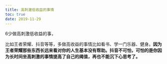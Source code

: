 ```yaml
---
title: 高刺激低收益的事情
toc: true
date: 2019-11-29
---
```

6少做高刺激低收益的事，

比如王者荣耀、抖音等等，多做高收益的事情比如看书、学一门乐器、健身。**因为王者荣耀那些东西长远来看对你的人生基本没有帮助。抖音不可怕，可怕的是你因为长时间坐高刺激的事情提高了自己的阈值，再也不能沉下心思考了。**
